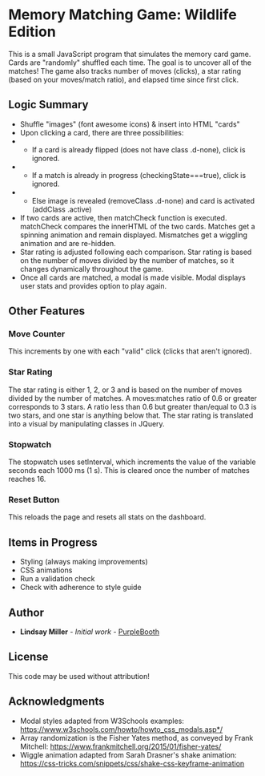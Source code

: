 # Memory Matching Game: Wildlife Edition

This is a small JavaScript program that simulates the memory card game. Cards are "randomly" shuffled each time. The goal is to uncover all of the matches! The game also tracks number of moves (clicks), a star rating (based on your moves/match ratio), and elapsed time since first click.

## Logic Summary
* Shuffle "images" (font awesome icons) & insert into HTML "cards"
* Upon clicking a card, there are three possibilities:
* * If a card is already flipped (does not have class .d-none), click is ignored.
* * If a match is already in progress (checkingState===true), click is ignored.
* * Else image is revealed (removeClass .d-none) and card is activated (addClass .active)
* If two cards are active, then matchCheck function is executed. matchCheck compares the innerHTML of the two cards. Matches get a spinning animation and remain displayed. Mismatches get a wiggling animation and are re-hidden.
* Star rating is adjusted following each comparison. Star rating is based on the number of moves divided by the number of matches, so it changes dynamically throughout the game.
* Once all cards are matched, a modal is made visible. Modal displays user stats and provides option to play again.

## Other Features

### Move Counter
This increments by one with each "valid" click (clicks that aren't ignored).

### Star Rating
The star rating is either 1, 2, or 3 and is based on the number of moves divided by the number of matches. A moves:matches ratio of 0.6 or greater corresponds to 3 stars. A ratio less than 0.6 but greater than/equal to 0.3 is two stars, and one star is anything below that. The star rating is translated into a visual by manipulating classes in JQuery.

### Stopwatch
The stopwatch uses setInterval, which increments the value of the variable seconds each 1000 ms (1 s). This is cleared once the number of matches reaches 16. 

### Reset Button
This reloads the page and resets all stats on the dashboard.

## Items in Progress

* Styling (always making improvements)
* CSS animations
* Run a validation check
* Check with adherence to style guide

## Author

* **Lindsay Miller** - *Initial work* - [PurpleBooth](https://github.com/PurpleBooth)

## License

This code may be used without attribution!

## Acknowledgments

* Modal styles adapted from W3Schools examples: https://www.w3schools.com/howto/howto_css_modals.asp*/
* Array randomization is the Fisher Yates method, as conveyed by Frank Mitchell: https://www.frankmitchell.org/2015/01/fisher-yates/
* Wiggle animation adapted from Sarah Drasner's shake animation: https://css-tricks.com/snippets/css/shake-css-keyframe-animation
